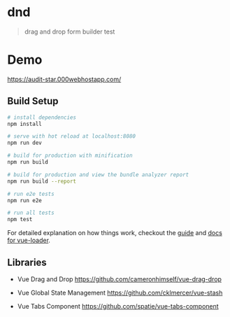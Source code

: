 # dnd

> drag and drop form builder test

# Demo
https://audit-star.000webhostapp.com/

## Build Setup

``` bash
# install dependencies
npm install

# serve with hot reload at localhost:8080
npm run dev

# build for production with minification
npm run build

# build for production and view the bundle analyzer report
npm run build --report

# run e2e tests
npm run e2e

# run all tests
npm test
```

For detailed explanation on how things work, checkout the [guide](http://vuejs-templates.github.io/webpack/) and [docs for vue-loader](http://vuejs.github.io/vue-loader).

## Libraries

- Vue Drag and Drop
https://github.com/cameronhimself/vue-drag-drop

- Vue Global State Management
https://github.com/cklmercer/vue-stash

- Vue Tabs Component
https://github.com/spatie/vue-tabs-component
